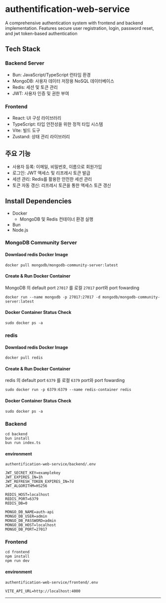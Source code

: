 # authentification-web-service

A comprehensive authentication system with frontend and backend implementation. Features secure user registration, login, password reset, and jwt token-based authentication

## Tech Stack

### Backend Server

- Bun: JavaScript/TypeScript 런타임 환경
- MongoDB: 사용자 데이터 저장용 NoSQL 데이터베이스
- Redis: 세션 및 토큰 관리
- JWT: 사용자 인증 및 권한 부여

### Frontend

- React: UI 구성 라이브러리
- TypeScript: 타입 안전성을 위한 정적 타입 시스템
- Vite: 빌드 도구
- Zustand: 상태 관리 라이브러리

## 주요 기능

- 사용자 등록: 이메일, 비밀번호, 이름으로 회원가입
- 로그인: JWT 액세스 및 리프레시 토큰 발급
- 세션 관리: Redis를 활용한 안전한 세션 관리
- 토큰 자동 갱신: 리프레시 토큰을 통한 액세스 토큰 갱신

## Install Dependencies

- Docker
  - MongoDB 및 Redis 컨테이너 환경 실행
- Bun
- Node.js

### MongoDB Community Server

#### Downlaod redis Docker Image

```
docker pull mongodb/mongodb-community-server:latest
```

#### Create & Run Docker Container

MongoDB 의 default port `27017` 를 로컬 `27017` port와 port fowarding

```
docker run --name mongodb -p 27017:27017 -d mongodb/mongodb-community-server:latest
```

#### Docker Container Status Check

```
sudo docker ps -a
```

### redis

#### Downlaod redis Docker Image

```
docker pull redis
```

#### Create & Run Docker Container

redis 의 default port `6379` 를 로컬 `6379` port와 port fowarding

```
sudo docker run -p 6379:6379 --name redis-container redis
```

#### Docker Container Status Check

```
sudo docker ps -a
```

### Backend

```
cd backend
bun install
bun run index.ts
```

#### environment

`authentification-web-service/backend/.env`

```
JWT_SECRET_KEY=examplekey
JWT_EXPIRES_IN=1h
JWT_REFRESH_TOKEN_EXPIRES_IN=7d
JWT_ALGORITHM=HS256

REDIS_HOST=localhost
REDIS_PORT=6379
REDIS_DB=0

MONGO_DB_NAME=auth-api
MONGO_DB_USER=admin
MONGO_DB_PASSWORD=admin
MONGO_DB_HOST=localhost
MONGO_DB_PORT=27017
```

### Frontend

```
cd frontend
npm install
npm run dev
```

#### environment

`authentification-web-service/frontend/.env`

```
VITE_API_URL=http://localhost:4000
```

---
